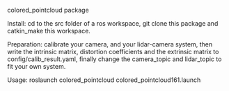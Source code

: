 colored_pointcloud package

Install: 
cd to the src folder of a ros workspace, git clone this package and catkin_make this workspace.

Preparation: 
calibrate your camera, and your lidar-camera system,
then write the intrinsic matrix, distortion coefficients and the extrinsic matrix to config/calib_result.yaml,
finally change the camera_topic and lidar_topic to fit your own system. 

Usage: 
<launch your camera and lidar nodes>
roslaunch colored_pointcloud colored_pointcloud161.launch 

